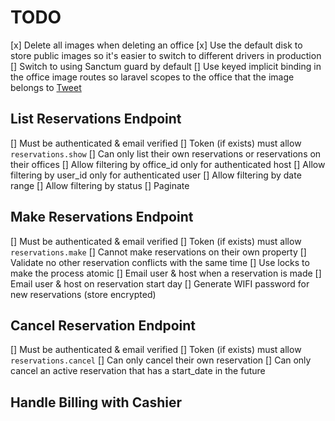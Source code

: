 # TODO

[x] Delete all images when deleting an office
[x] Use the default disk to store public images so it's easier to switch to different drivers in production
[] Switch to using Sanctum guard by default
[] Use keyed implicit binding in the office image routes so laravel scopes to the office that the image belongs to [Tweet](https://twitter.com/themsaid/status/1441323002222637062)

## List Reservations Endpoint

[] Must be authenticated & email verified
[] Token (if exists) must allow `reservations.show`
[] Can only list their own reservations or reservations on their offices
[] Allow filtering by office_id only for authenticated host
[] Allow filtering by user_id only for authenticated user
[] Allow filtering by date range
[] Allow filtering by status
[] Paginate

## Make Reservations Endpoint

[] Must be authenticated & email verified
[] Token (if exists) must allow `reservations.make`
[] Cannot make reservations on their own property
[] Validate no other reservation conflicts with the same time
[] Use locks to make the process atomic
[] Email user & host when a reservation is made
[] Email user & host on reservation start day
[] Generate WIFI password for new reservations (store encrypted)

## Cancel Reservation Endpoint

[] Must be authenticated & email verified
[] Token (if exists) must allow `reservations.cancel`
[] Can only cancel their own reservation
[] Can only cancel an active reservation that has a start_date in the future

## Handle Billing with Cashier

